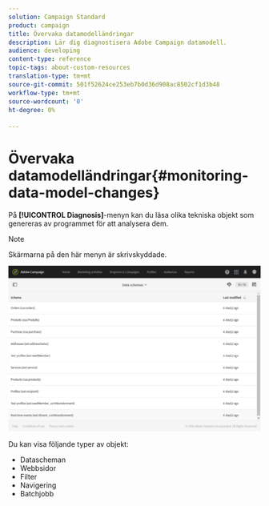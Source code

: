 ```yaml
---
solution: Campaign Standard
product: campaign
title: Övervaka datamodelländringar
description: Lär dig diagnostisera Adobe Campaign datamodell.
audience: developing
content-type: reference
topic-tags: about-custom-resources
translation-type: tm+mt
source-git-commit: 501f52624ce253eb7b0d36d908ac8502cf1d3b48
workflow-type: tm+mt
source-wordcount: '0'
ht-degree: 0%

---
```



# Övervaka datamodelländringar{#monitoring-data-model-changes}

På **[!UICONTROL Diagnosis]**-menyn kan du läsa olika tekniska objekt som genereras av programmet för att analysera dem.

>[!NOTE]
>
>Skärmarna på den här menyn är skrivskyddade.

![](assets/diagnostic.png)

Du kan visa följande typer av objekt:

* Datascheman
* Webbsidor
* Filter
* Navigering
* Batchjobb

